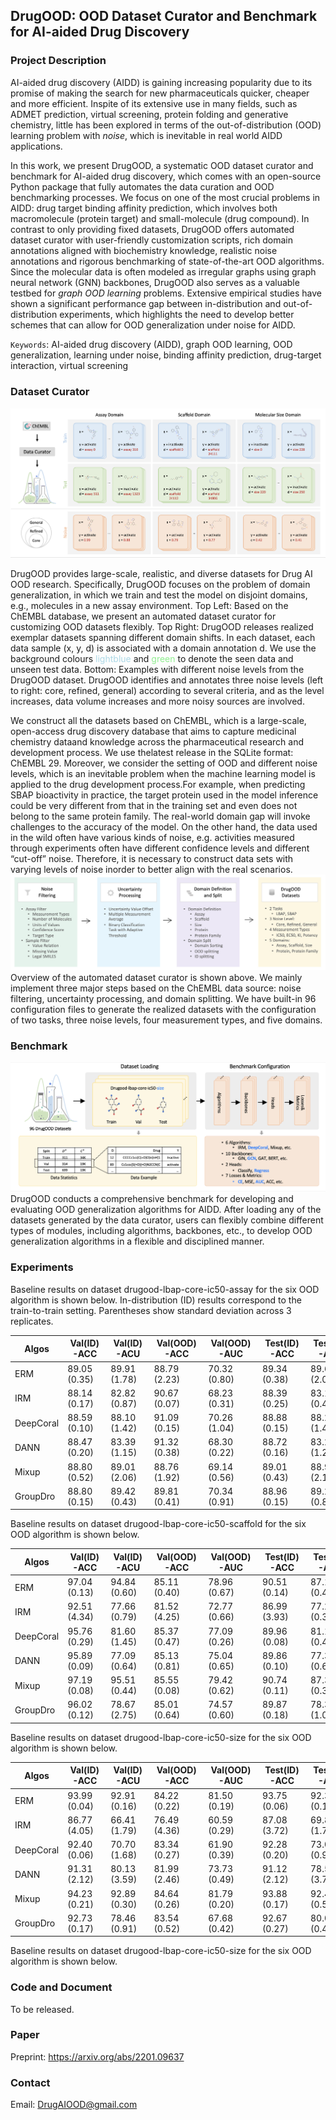 ## DrugOOD: OOD Dataset Curator and Benchmark for AI-aided Drug Discovery


### Project Description

AI-aided drug discovery (AIDD) is gaining increasing popularity due to its promise of  making  the  search  for  new   pharmaceuticals  quicker,  cheaper  and  more  efficient.  Inspite of its extensive use in many fields,  such as ADMET prediction,  virtual screening, protein folding and generative chemistry, little has been explored in terms of the out-of-distribution (OOD) learning problem with _noise_, which is inevitable in real world AIDD applications.

In this work, we present DrugOOD, a systematic OOD dataset curator and benchmark for AI-aided drug discovery,  which comes with an open-source Python package that fully automates the data curation and OOD benchmarking processes.  We focus on one of the most crucial problems in AIDD: drug target binding affinity prediction, which involves both macromolecule (protein target) and small-molecule (drug compound).  In contrast to only providing fixed datasets, DrugOOD offers automated dataset curator with user-friendly customization scripts, rich domain annotations aligned with biochemistry knowledge,  realistic  noise  annotations  and  rigorous  benchmarking  of  state-of-the-art OOD algorithms.  Since the molecular data is often modeled as irregular graphs using graph neural network (GNN) backbones, DrugOOD also serves as a valuable testbed for _graph OOD learning_ problems.  Extensive empirical studies have shown a significant performance gap between in-distribution and out-of-distribution experiments, which highlights the need to develop better schemes that can allow for OOD generalization under noise for AIDD.


`Keywords`: AI-aided drug discovery (AIDD), graph OOD learning, OOD generalization, learning under noise, binding affinity prediction, drug-target interaction, virtual screening


### Dataset Curator

![overview_dataset](figures/overview_dataset.png)

DrugOOD provides large-scale, realistic, and diverse datasets for Drug AI OOD research. Specifically, DrugOOD focuses on the problem of domain generalization, in which we train and test the model on disjoint domains, e.g., molecules in a new assay environment.
Top Left: Based on the ChEMBL database, we present an automated dataset curator for customizing OOD datasets flexibly.
Top Right: DrugOOD releases realized exemplar datasets spanning different domain shifts. In each dataset, each data sample (x, y, d) is associated with a domain annotation d. We use the background colours <span style="color:lightblue;">lightblue</span> and   <span style="color:lightgreen;">green</span>  to denote the seen data and unseen test data.
Bottom: Examples with different noise levels from the DrugOOD dataset. DrugOOD identifies and annotates three noise levels (left to right: core, refined, general) according to several criteria, and as the level increases,  data volume increases and  more noisy sources are involved.

We construct all the datasets based on ChEMBL, which is a large-scale, open-access drug discovery database that aims to capture medicinal chemistry dataand knowledge across the pharmaceutical research and development process. We use thelatest release in the SQLite format:  ChEMBL 29.  Moreover,  we consider the setting of OOD and different noise levels, which is an inevitable problem when the machine learning  model  is  applied  to  the  drug  development  process.For  example,  when  predicting SBAP bioactivity in practice, the target protein used in the model inference could be very different from that in the training set and even does not belong to the same protein family. The real-world domain gap will invoke challenges to the accuracy of the model.  On the other  hand,  the  data  used  in  the  wild  often  have  various  kinds  of  noise,  e.g.   activities measured through experiments often have different confidence levels and different “cut-off” noise.  Therefore, it is necessary to construct data sets with varying levels of noise inorder to better align with the real scenarios.
![curator](figures/curator.png)
Overview of the automated dataset curator is shown above. We mainly implement three major steps based on the ChEMBL data source: noise filtering, uncertainty processing, and domain splitting. We have built-in 96 configuration files to generate the realized  datasets with the configuration of two tasks, three noise levels, four measurement types, and five domains.

### Benchmark

![benchmark](figures/benchmark.png)
DrugOOD conducts a comprehensive benchmark for developing and evaluating OOD generalization algorithms for AIDD. After loading any of the datasets generated by the data curator, users can flexibly combine different types of modules, including algorithms, backbones, etc., to develop OOD generalization algorithms in a flexible and disciplined manner.


### Experiments
Baseline results on  dataset drugood-lbap-core-ic50-assay for the six OOD algorithm is shown below.
In-distribution (ID) results correspond to the train-to-train setting. Parentheses show standard deviation across 3 replicates.

 | Algos | Val(ID)-ACC | Val(ID)-ACU | Val(OOD)-ACC |Val(OOD)-AUC | Test(ID)-ACC |Test(ID)-AUC| Test(OOD)-ACC | Test(OOD)-AUC|
 | ------ | ------     | --------- |    ----------- | ------------| -------------|------------|---------------|---------------|
|ERM|89.05 (0.35) |89.91 (1.78) |88.79 (2.23) |70.32 (0.80) |89.34 (0.38) |89.62 (2.04 |82.14 (0.86) |71.98 (0.29)
|IRM|88.14 (0.17) |82.82 (0.87) |90.67 (0.07) |68.23 (0.31) |88.39 (0.25) |83.10 (0.46 |82.41 (0.20) |69.22 (0.51)
|DeepCoral|88.59 (0.10) |88.10 (1.42) |91.09 (0.15) |70.26 (1.04) |88.88 (0.15) |88.23 (1.42 |83.04 (0.08) |71.76 (0.60)
|DANN|88.47 (0.20) |83.39 (1.15) |91.32 (0.38) |68.30 (0.22) |88.72 (0.16) |83.20 (1.28 |83.22 (0.10) |70.08 (0.65)
|Mixup|88.80 (0.52) |89.01 (2.06) |88.76 (1.92) |69.14 (0.56) |89.01 (0.43) |88.95 (2.17 |81.65 (1.06) |71.34 (0.41)
|GroupDro|88.80 (0.15) |89.42 (0.43) |89.81 (0.41) |70.34 (0.91) |88.96 (0.15) |89.24 (0.82 |82.62 (0.23) |71.54 (0.46)

Baseline results on  dataset drugood-lbap-core-ic50-scaffold for the six OOD algorithm is shown below.
 
| Algos | Val(ID)-ACC | Val(ID)-ACU | Val(OOD)-ACC |Val(OOD)-AUC | Test(ID)-ACC |Test(ID)-AUC| Test(OOD)-ACC | Test(OOD)-AUC|
 | ------ | ------     | --------- |    ----------- | ------------| -------------|------------|---------------|---------------|
|ERM|97.04 (0.13) |94.84 (0.60) |85.11 (0.40) |78.96 (0.67) |90.51 (0.14) |87.15 (0.48 |76.33 (0.64) |69.54 (0.52)
|IRM|92.51 (4.34) |77.66 (0.79) |81.52 (4.25) |72.77 (0.66) |86.99 (3.93) |77.22 (0.32 |72.96 (4.32) |64.94 (0.30)
|DeepCoral|95.76 (0.29) |81.60 (1.45) |85.37 (0.47) |77.09 (0.26) |89.96 (0.08) |81.13 (0.49 |76.90 (0.37) |68.54 (0.01)
|DANN|95.89 (0.09) |77.09 (0.64) |85.13 (0.81) |75.04 (0.65) |89.86 (0.10) |77.30 (0.65 |77.11 (0.66) |66.37 (0.20)
|Mixup|97.19 (0.08) |95.51 (0.44) |85.55 (0.08) |79.42 (0.62) |90.74 (0.11) |87.35 (0.33 |77.18 (0.19) |69.29 (0.24)
|GroupDro|96.02 (0.12) |78.67 (2.75) |85.01 (0.64) |74.57 (0.60) |89.87 (0.18) |78.32 (1.09 |76.18 (0.86) |66.67 (0.67)

Baseline results on  dataset drugood-lbap-core-ic50-size for the six OOD algorithm is shown below.

| Algos | Val(ID)-ACC | Val(ID)-ACU | Val(OOD)-ACC |Val(OOD)-AUC | Test(ID)-ACC |Test(ID)-AUC| Test(OOD)-ACC | Test(OOD)-AUC|
 | ------ | ------     | --------- |    ----------- | ------------| -------------|------------|---------------|---------------|
|ERM|93.99 (0.04) |92.91 (0.16) |84.22 (0.22) |81.50 (0.19) |93.75 (0.06) |92.35 (0.15 |71.46 (0.67) |67.48 (0.47)
|IRM|86.77 (4.05) |66.41 (1.79) |76.49 (4.36) |60.59 (0.29) |87.08 (3.72) |69.80 (1.74 |66.39 (3.92) |57.00 (0.39)
|DeepCoral|92.40 (0.06) |70.70 (1.68) |83.34 (0.27) |61.90 (0.39) |92.28 (0.20) |73.08 (0.98 |72.36 (0.32) |57.31 (0.44)
|DANN|91.31 (2.12) |80.13 (3.59) |81.99 (2.46) |73.73 (0.49) |91.12 (2.12) |78.53 (3.71 |70.08 (3.50) |63.45 (0.18)
|Mixup|94.23 (0.21) |92.89 (0.30) |84.64 (0.26) |81.79 (0.20) |93.88 (0.17) |92.48 (0.55 |72.73 (0.68) |67.73 (0.27)
|GroupDro|92.73 (0.17) |78.46 (0.91) |83.54 (0.52) |67.68 (0.42) |92.67 (0.27) |80.02 (0.44 |72.64 (0.33) |60.90 (1.23)

Baseline results on  dataset drugood-lbap-core-ic50-size for the six OOD algorithm is shown below.


### Code and Document

To be released.

### Paper

Preprint: <https://arxiv.org/abs/2201.09637>

### Contact

Email: <DrugAIOOD@gmail.com>
